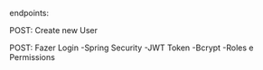 endpoints:

POST: Create new User


POST: Fazer Login 
-Spring Security
-JWT Token
-Bcrypt
-Roles e Permissions
